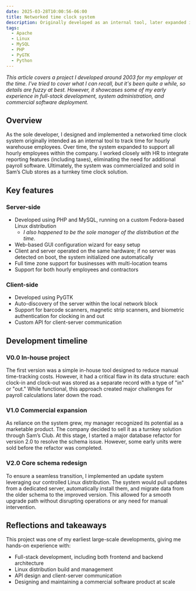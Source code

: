 ```yaml
---
date: 2025-03-28T10:00:56-06:00
title: Networked time clock system
description: Originally developed as an internal tool, later expanded into a commercial product sold in Sam’s Club, featuring LAMP backend running on a custom Linux distribution, automated updates, and robust time-tracking capabilities.
tags:
  - Apache
  - Linux
  - MySQL
  - PHP
  - PyGTK
  - Python
---
```

*This article covers a project I developed around 2003 for my employer at the time. I've tried to cover what I can recall, but it's been quite a while, so details are fuzzy at best. However, it showcases some of my early experience in full-stack development, system administration, and commercial software deployment.*

## Overview

As the sole developer, I designed and implemented a networked time clock system originally intended as an internal tool to track time for hourly warehouse employees. Over time, the system expanded to support all hourly employees within the company. I worked closely with HR to integrate reporting features (including taxes), eliminating the need for additional payroll software. Ultimately, the system was commercialized and sold in Sam’s Club stores as a turnkey time clock solution.

## Key features

### Server-side

- Developed using PHP and MySQL, running on a custom Fedora-based Linux distribution
  - *I also happened to be the sole manager of the distribution at the time.*
- Web-based GUI configuration wizard for easy setup
- Client and server operated on the same hardware; if no server was detected on boot, the system initialized one automatically
- Full time zone support for businesses with multi-location teams
- Support for both hourly employees and contractors

### Client-side

- Developed using PyGTK
- Auto-discovery of the server within the local network block
- Support for barcode scanners, magnetic strip scanners, and biometric authentication for clocking in and out
- Custom API for client-server communication

## Development timeline

### V0.0 **In-house project**

The first version was a simple in-house tool designed to reduce manual time-tracking costs. However, it had a critical flaw in its data structure: each clock-in and clock-out was stored as a separate record with a type of "in" or "out." While functional, this approach created major challenges for payroll calculations later down the road.

### V1.0 **Commercial expansion**

As reliance on the system grew, my manager recognized its potential as a marketable product. The company decided to sell it as a turnkey solution through Sam’s Club. At this stage, I started a major database refactor for version 2.0 to resolve the schema issue. However, some early units were sold before the refactor was completed.

### V2.0 **Core schema redesign**

To ensure a seamless transition, I implemented an update system leveraging our controlled Linux distribution. The system would pull updates from a dedicated server, automatically install them, and migrate data from the older schema to the improved version. This allowed for a smooth upgrade path without disrupting operations or any need for manual intervention.

## Reflections and takeaways

This project was one of my earliest large-scale developments, giving me hands-on experience with:

- Full-stack development, including both frontend and backend architecture
- Linux distribution build and management
- API design and client-server communication
- Designing and maintaining a commercial software product at scale

